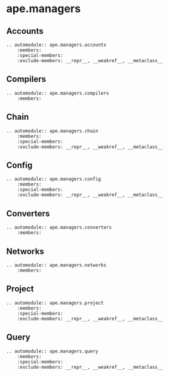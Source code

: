 # ape.managers

## Accounts

```{eval-rst}
.. automodule:: ape.managers.accounts
    :members:
    :special-members:
    :exclude-members: __repr__, __weakref__, __metaclass__
```

## Compilers

```{eval-rst}
.. automodule:: ape.managers.compilers
    :members:
```

## Chain

```{eval-rst}
.. automodule:: ape.managers.chain
    :members:
    :special-members:
    :exclude-members: __repr__, __weakref__, __metaclass__
```

## Config

```{eval-rst}
.. automodule:: ape.managers.config
    :members:
    :special-members:
    :exclude-members: __repr__, __weakref__, __metaclass__
```

## Converters

```{eval-rst}
.. automodule:: ape.managers.converters
    :members:
```

## Networks

```{eval-rst}
.. automodule:: ape.managers.networks
    :members:
```

## Project

```{eval-rst}
.. automodule:: ape.managers.project
    :members:
    :special-members:
    :exclude-members: __repr__, __weakref__, __metaclass__
```

## Query

```{eval-rst}
.. automodule:: ape.managers.query
    :members:
    :special-members:
    :exclude-members: __repr__, __weakref__, __metaclass__
```